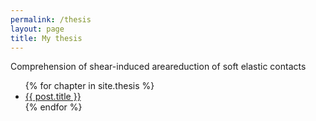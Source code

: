 ```yaml
---
permalink: /thesis
layout: page
title: My thesis
---
```


Comprehension of shear-induced areareduction of soft elastic contacts

<ul>
  {% for chapter in site.thesis %}
    <li>
      <a href=".{{ thesis.url }}">{{ post.title }}</a>
    </li>
  {% endfor %}
</ul>
